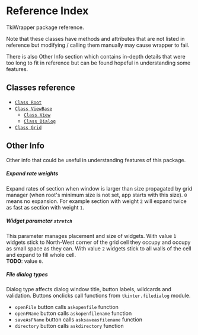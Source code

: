 # Reference Index
TkiWrapper package reference.

Note that these classes have methods and attributes that are
not listed in reference but
modifying / calling them manually may cause wrapper to fail.

There is also Other Info section which contains
in-depth details that were too long to fit in reference
but can be found hopeful in understanding some features.


## Classes reference
- [`Class Root`](reference/root.md)
- [`Class ViewBase`](reference/viewBase.md)
    - [`Class View`](reference/view.md)
    - [`Class Dialog`](reference/dialog.md)
- [`Class Grid`](reference/grid.md)


## Other Info
Other info that could be useful in understanding features of this package.

##### Expand rate weights
Expand rates of section when window is larger than size propagated
by grid manager (when root's minimum size is not set, app starts with this size).
`0` means no expansion.
For example section with weight `2` will expand twice as fast
as section with weight `1`.

##### Widget parameter `stretch`
This parameter manages placement and size of widgets.
With value `1` widgets stick to North-West corner of the grid cell they occupy
and occupy as small space as they can.
With value `2` widgets stick to all walls of the cell and expand to fill whole cell.  
**TODO**: value `0`.

##### File dialog types
Dialog type affects dialog window title, button labels, wildcards and validation.
Buttons onclicks call functions from `tkinter.filedialog` module.
- `openFile` button calls `askopenfile` function
- `openFName` button calls `askopenfilename` function
- `saveAsFName` button calls `asksaveasfilename` function
- `directory` button calls `askdirectory` function
